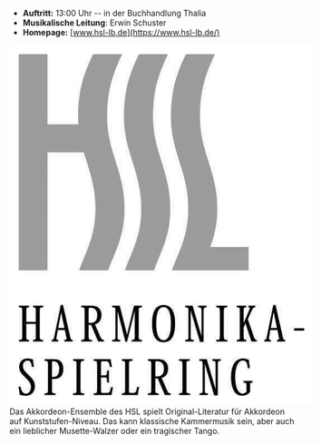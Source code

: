 - __Auftritt:__ 13:00 Uhr -- in der Buchhandlung Thalia
- __Musikalische Leitung__: Erwin Schuster
- __Homepage:__ [www.hsl-lb.de](https://www.hsl-lb.de/)

<div class="row">
   <div class="col-2">
    <img src="assets/img/teilnehmer/hsl.jpg" alt="HSL Logo" 
         class="img-fluid"
         style="border: 1rem solid white;"> 
   </div>
    <div class="col">
       Das Akkordeon-Ensemble des HSL spielt Original-Literatur für Akkordeon auf Kunststufen-Niveau. Das kann klassische
       Kammermusik sein, aber auch ein lieblicher Musette-Walzer oder ein tragischer Tango.
    </div>
</div>


